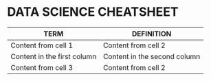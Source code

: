 # DATA SCIENCE CHEATSHEET

TERM | DEFINITION
------------ | -------------
Content from cell 1 | Content from cell 2
Content in the first column | Content in the second column
Content from cell 3 | Content from cell 2
